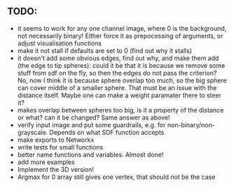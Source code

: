## TODO:
- it seems to work for any one channel image, where 0 is the background, not necessarily binary! Either force it as prepocessing of arguments, or adjust visualisation functions
- make it not stall if defaults are set to 0 (find out why it stalls)
- it doesn't add some obvious edges, find out why, and make them add (the edge to tip spheres): could it be that it is because we remove some stuff from sdf on the fly, so then the edges do not pass the criterion? No, now  I think it is because sphere overlap too much, so the big sphere can cover middle of a smaller sphere. That must be an issue with the distance itself. Maybe one can make a weight paramater there to steer it?
- makes overlap between spheres too big, is it a property of the distance or what? can it be changed? Same answer as above!
- verify input image and put some guardrails, e.g. for non-binary/non-grayscale. Depends on what SDF function accepts
- make exports to Networkx
- write tests for small functions
- better name functions and variables. Almost done!
- add more examples
- Implement the 3D version!
- Argmax for 0 array still gives one vertex, that should not be the case
